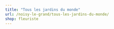 ```yaml
---
title: "Tous les jardins du monde"
url: /noisy-le-grand/tous-les-jardins-du-monde/
shop: fleuriste
---
```

